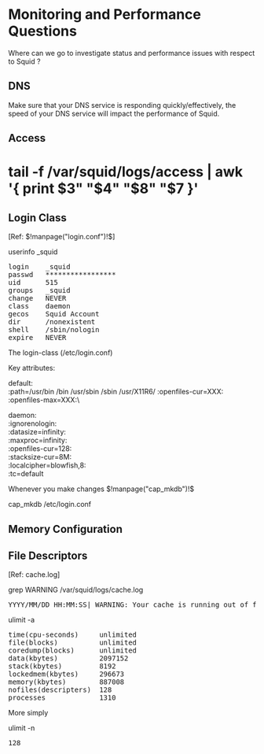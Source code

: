 # Monitoring and Performance Questions

Where can we go to investigate status and performance issues
with respect to Squid ?


## DNS

Make sure that your DNS service is responding quickly/effectively,
the speed of your DNS service will impact the performance of
Squid.

## Access

<!--(block|syntax("bash"))-->
# tail -f /var/squid/logs/access | awk '{ print $3" "$4" "$8" "$7 }'
<!--(end)-->

## Login Class

[Ref: $!manpage("login.conf")!$]

<!--(block|syntax("bash"))-->
userinfo _squid
<!--(end)-->
<pre class="screen-output">
login    _squid
passwd   *****************
uid      515
groups   _squid
change   NEVER
class    daemon
gecos    Squid Account
dir      /nonexistent
shell    /sbin/nologin
expire   NEVER
</pre>


The login-class (/etc/login.conf)

Key attributes:

<!--(block|syntax("squid"))-->
default:\
	:path=/usr/bin /bin /usr/sbin /sbin /usr/X11R6/
	:openfiles-cur=XXX:\
	:openfiles-max=XXX:\
	
daemon:\
	:ignorenologin:\
	:datasize=infinity:\
	:maxproc=infinity:\
	:openfiles-cur=128:\
	:stacksize-cur=8M:\
	:localcipher=blowfish,8:\
	:tc=default
<!--(end)-->

Whenever you make changes $!manpage("cap_mkdb")!$

<!--(block|syntax("bash"))-->
cap_mkdb /etc/login.conf
<!--(end)-->


## Memory Configuration

<!--(block|syntax("bash"))-->
<!--(end)-->

## File Descriptors

[Ref: cache.log]

<!--(block|syntax("bash"))-->
grep WARNING /var/squid/logs/cache.log
<!--(end)-->
<pre class="screen-output">
YYYY/MM/DD HH:MM:SS| WARNING: Your cache is running out of filedescriptors
</pre>

<!--(block|syntax("bash"))-->
ulimit -a
<!--(end)-->
<pre class="screen-output">
time(cpu-seconds)     unlimited
file(blocks)          unlimited
coredump(blocks)      unlimited
data(kbytes)          2097152
stack(kbytes)         8192
lockedmem(kbytes)     296673
memory(kbytes)        887008
nofiles(descripters)  128
processes             1310
</pre>


More simply

<!--(block|syntax("bash"))-->
ulimit -n
<!--(end)-->
<pre class="screen-output">
128
</pre>

